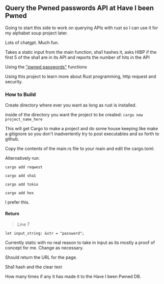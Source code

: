 ## Query the Pwned passwords API at Have I been Pwned

Going to start this side to work on querying APIs with rust so I can use it for my alphabet soup project later. 

Lots of chatgpt. Much fun. 

Takes a static input from the main function, sha1 hashes it, asks HIBP if the first 5 of the sha1 are in its API and reports the number of hits in the API 

Using the ["pwned passwords"](https://haveibeenpwned.com/API/v2#PwnedPasswords) functions


Using this project to learn more about Rust programming, http request and security.
### How to Build

Create directory where ever you want as long as rust is installed. 

inside of the directory you want the project to be created:
`cargo new project_name_here`

This will get Cargo to make a project and do some house keeping like make a gitignore so you don't inadvertently try to post executables and so forth to github. 

Copy the contents of the main.rs file to your main and edit the cargo.toml.

Alternatively run:

`cargo add reqwest`

`cargo add sha1`

`cargo add tokio`

`cargo add hex`

I prefer this. 


#### Return

> Line 7

`let input_string: &str = "password";`

Currently static with no real reason to take in input as its mostly a proof of concept for me. Change as necessary. 

Should return the URL for the page.

Sha1 hash and the clear text

How many times if any it has made it to the Have I been Pwned DB. 